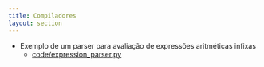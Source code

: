 ```yaml
---
title: Compiladores
layout: section
---
```


* Exemplo de um parser para avaliação de expressões aritméticas infixas
    * [code/expression_parser.py](code/expression_parser.py)

